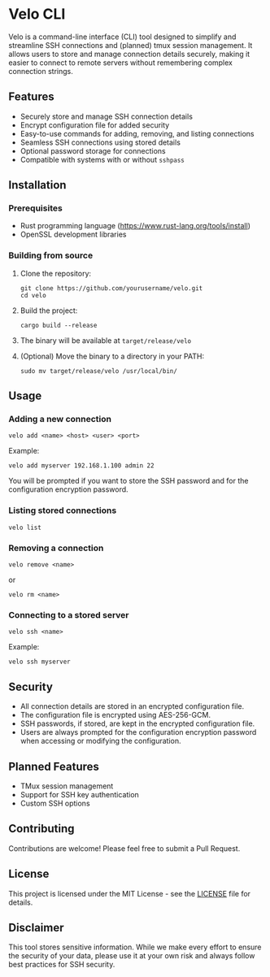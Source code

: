 # Velo CLI

Velo is a command-line interface (CLI) tool designed to simplify and streamline SSH connections and (planned) tmux session management. It allows users to store and manage connection details securely, making it easier to connect to remote servers without remembering complex connection strings.

## Features

- Securely store and manage SSH connection details
- Encrypt configuration file for added security
- Easy-to-use commands for adding, removing, and listing connections
- Seamless SSH connections using stored details
- Optional password storage for connections
- Compatible with systems with or without `sshpass`

## Installation

### Prerequisites

- Rust programming language (https://www.rust-lang.org/tools/install)
- OpenSSL development libraries

### Building from source

1. Clone the repository:
   ```
   git clone https://github.com/yourusername/velo.git
   cd velo
   ```

2. Build the project:
   ```
   cargo build --release
   ```

3. The binary will be available at `target/release/velo`

4. (Optional) Move the binary to a directory in your PATH:
   ```
   sudo mv target/release/velo /usr/local/bin/
   ```

## Usage

### Adding a new connection

```
velo add <name> <host> <user> <port>
```

Example:
```
velo add myserver 192.168.1.100 admin 22
```

You will be prompted if you want to store the SSH password and for the configuration encryption password.

### Listing stored connections

```
velo list
```

### Removing a connection

```
velo remove <name>
```

or

```
velo rm <name>
```

### Connecting to a stored server

```
velo ssh <name>
```

Example:
```
velo ssh myserver
```

## Security

- All connection details are stored in an encrypted configuration file.
- The configuration file is encrypted using AES-256-GCM.
- SSH passwords, if stored, are kept in the encrypted configuration file.
- Users are always prompted for the configuration encryption password when accessing or modifying the configuration.

## Planned Features

- TMux session management
- Support for SSH key authentication
- Custom SSH options

## Contributing

Contributions are welcome! Please feel free to submit a Pull Request.

## License

This project is licensed under the MIT License - see the [LICENSE](LICENSE) file for details.

## Disclaimer

This tool stores sensitive information. While we make every effort to ensure the security of your data, please use it at your own risk and always follow best practices for SSH security.